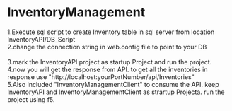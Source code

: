 # InventoryManagement

1.Execute sql script to create Inventory table in sql server from location InventoryAPI/DB_Script<br/>
2.change the connection string in web.config file to point to your DB<br/><br/>
3.mark the InventoryAPI project as startup Project and run the project.<br/>
4.now you will get the response from API. to get all the inventories in response use "http://localhost:yourPortNumber/api/Inventories" <br/>
5.Also Included "InventoryManagementClient" to consume the API. keep InventoryAPI and  InventoryManagementClient as strartup Projecta. run the project using f5. 

